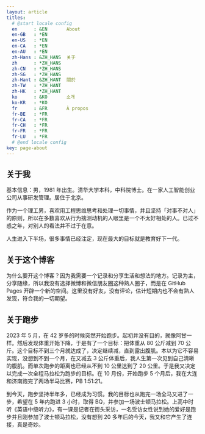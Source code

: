 ```yaml
---
layout: article
titles:
  # @start locale config
  en      : &EN       About
  en-GB   : *EN
  en-US   : *EN
  en-CA   : *EN
  en-AU   : *EN
  zh-Hans : &ZH_HANS  关于
  zh      : *ZH_HANS
  zh-CN   : *ZH_HANS
  zh-SG   : *ZH_HANS
  zh-Hant : &ZH_HANT  關於
  zh-TW   : *ZH_HANT
  zh-HK   : *ZH_HANT
  ko      : &KO       소개
  ko-KR   : *KO
  fr      : &FR       À propos
  fr-BE   : *FR
  fr-CA   : *FR
  fr-CH   : *FR
  fr-FR   : *FR
  fr-LU   : *FR
  # @end locale config
key: page-about
---
```


## 关于我

基本信息：男，1981 年出生。清华大学本科，中科院博士。在一家人工智能创业公司从事研发管理。居住于北京。

作为一个理工男，喜欢用工程思维思考和处理一切事情，并且坚持「对事不对人」的原则，所以在多数喜欢从行为揣测动机的人眼里是一个不太好相处的人。已过不惑之年，对别人的看法并不过于在意。

人生进入下半场，很多事情已经注定，现在最大的目标就是教育好下一代。

## 关于这个博客

为什么要开这个博客？因为我需要一个记录和分享生活和想法的地方。记录为主，分享随缘，所以我没有选择微博和微信朋友圈这种熟人圈子，而是在 GitHub Pages 开辟一个新的空间。这里没有好友，没有评论，估计短期内也不会有熟人发现，符合我的一切期望。

## 关于跑步

2023 年 5 月，在 42 岁多的时候突然开始跑步。起初并没有目的，就像阿甘一样。然后发现体重开始下降，于是有了一个目标：把体重从 80 公斤减到 70 公斤。这个目标不到三个月就达成了，决定继续减，直到露出腹肌。本以为它不容易实现，没想到不到一个月，在又减去 3 公斤体重后，我人生第一次见到自己清晰的腹肌。而单次跑步的距离也已经从不到 10 公里达到了 20 公里。于是我又决定以完成一次全程马拉松为跑步的目标。在 10 月份，开始跑步 5 个月后，我在大连和济南跑完了两场半马比赛，PB 1:51:21。

到今天，跑步坚持半年多，已经成为习惯。我的目标也从跑完一场全马又进了一步，希望在 5 年内跑进 3 小时，取得 BQ，并参加一场波士顿马拉松。上高中时听《英语中级听力》，有一课是记者在街头采访，一名受访女性说到她的爱好是跑步并且刚参加了波士顿马拉松，没有想到 20 多年后的今天，我又和它产生了连接，真是奇妙。
